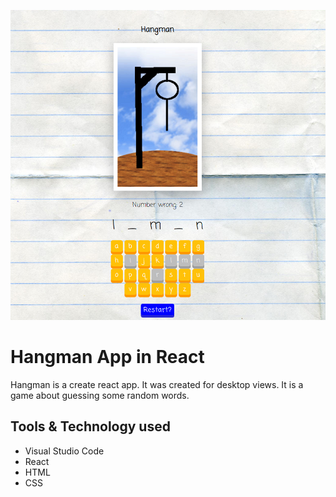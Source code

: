 ![Hangman](src/img/github-main.png)
# Hangman App in React

Hangman is a create react app. It was created for desktop views. It is a game
about guessing some random words.

## Tools & Technology used

- Visual Studio Code
- React
- HTML
- CSS
